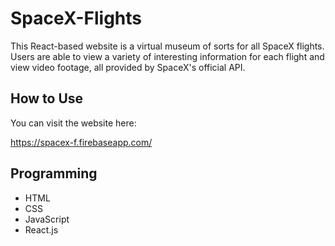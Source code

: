 # SpaceX-Flights
This React-based website is a virtual museum of sorts for all SpaceX flights. Users are able to view a variety of interesting information for each flight and view video footage, all provided by SpaceX's official API.

## How to Use
You can visit the website here:

https://spacex-f.firebaseapp.com/

## Programming
* HTML
* CSS
* JavaScript
* React.js
